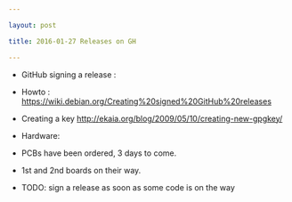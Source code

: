 ```yaml
---

layout: post

title: 2016-01-27 Releases on GH

---
```



-   GitHub signing a release :
-   Howto :
    https://wiki.debian.org/Creating%20signed%20GitHub%20releases
-   Creating a key http://ekaia.org/blog/2009/05/10/creating-new-gpgkey/
-   Hardware:
-   PCBs have been ordered, 3 days to come.
-   1st and 2nd boards on their way.

-   TODO: sign a release as soon as some code is on the way

